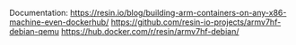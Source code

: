 Documentation:
https://resin.io/blog/building-arm-containers-on-any-x86-machine-even-dockerhub/
https://github.com/resin-io-projects/armv7hf-debian-qemu
https://hub.docker.com/r/resin/armv7hf-debian/
